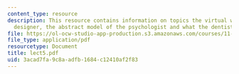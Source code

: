 ```yaml
---
content_type: resource
description: This resource contains information on topics the virtual world of the
  designer, the abstract model of the psychologist and what the dentist sees.
file: https://ol-ocw-studio-app-production.s3.amazonaws.com/courses/11-965-reflective-practice-an-approach-for-expanding-your-learning-frontiers-january-iap-2007/3acad7fa9c8aadfb1684c12410af2f83_lect5.pdf
file_type: application/pdf
resourcetype: Document
title: lect5.pdf
uid: 3acad7fa-9c8a-adfb-1684-c12410af2f83
---
```

